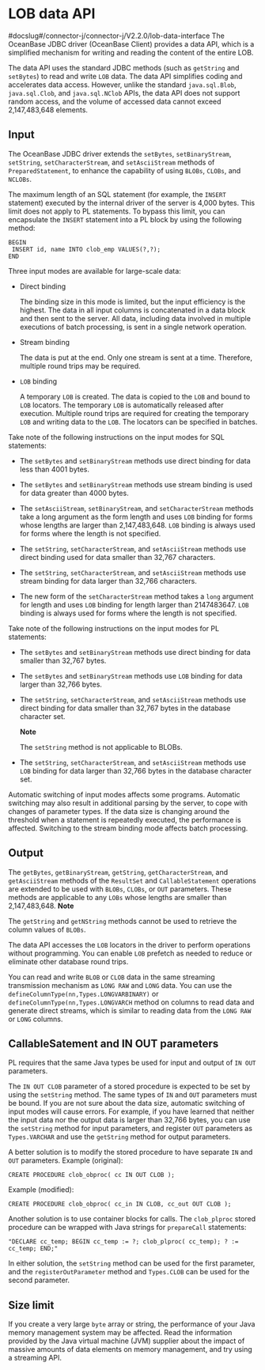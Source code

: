 LOB data API 
=================================
#docslug#/connector-j/connector-j/V2.2.0/lob-data-interface
The OceanBase JDBC driver (OceanBase Client) provides a data API, which is a simplified mechanism for writing and reading the content of the entire LOB. 

The data API uses the standard JDBC methods (such as `getString` and `setBytes`) to read and write `LOB` data. The data API simplifies coding and accelerates data access. However, unlike the standard `java.sql.Blob`, `java.sql.Clob`, and `java.sql.NClob` APIs, the data API does not support random access, and the volume of accessed data cannot exceed 2,147,483,648 elements. 

Input 
-----------------------

The OceanBase JDBC driver extends the `setBytes`, `setBinaryStream`, `setString`, `setCharacterStream`, and `setAsciiStream` methods of `PreparedStatement`, to enhance the capability of using `BLOBs`, `CLOBs`, and `NCLOBs`. 

The maximum length of an SQL statement (for example, the `INSERT` statement) executed by the internal driver of the server is 4,000 bytes. This limit does not apply to PL statements. To bypass this limit, you can encapsulate the `INSERT` statement into a PL block by using the following method:

```unknow
BEGIN
 INSERT id, name INTO clob_emp VALUES(?,?);
END
```



Three input modes are available for large-scale data:

* Direct binding

  The binding size in this mode is limited, but the input efficiency is the highest. The data in all input columns is concatenated in a data block and then sent to the server. All data, including data involved in multiple executions of batch processing, is sent in a single network operation.
  




<!-- -->

* Stream binding

  The data is put at the end. Only one stream is sent at a time. Therefore, multiple round trips may be required.
  




<!-- -->

* `LOB` binding

  A temporary `LOB` is created. The data is copied to the `LOB` and bound to `LOB` locators. The temporary `LOB` is automatically released after execution. Multiple round trips are required for creating the temporary `LOB` and writing data to the `LOB`. The locators can be specified in batches.
  




Take note of the following instructions on the input modes for SQL statements:

* The `setBytes` and `setBinaryStream` methods use direct binding for data less than 4001 bytes.

  

* The `setBytes` and `setBinaryStream` methods use stream binding is used for data greater than 4000 bytes.

  

* The `setAsciiStream`, `setBinaryStream`, and `setCharacterStream` methods take a long argument as the form length and uses `LOB` binding for forms whose lengths are larger than 2,147,483,648. `LOB` binding is always used for forms where the length is not specified.

  

* The `setString`, `setCharacterStream`, and `setAsciiStream` methods use direct binding used for data smaller than 32,767 characters.

  

* The `setString`, `setCharacterStream`, and `setAsciiStream` methods use stream binding for data larger than 32,766 characters.

  

* The new form of the `setCharacterStream` method takes a `long` argument for length and uses `LOB` binding for length larger than 2147483647. `LOB` binding is always used for forms where the length is not specified.

  




Take note of the following instructions on the input modes for PL statements:

* The `setBytes` and `setBinaryStream` methods use direct binding for data smaller than 32,767 bytes.

  

* The `setBytes` and `setBinaryStream` methods use `LOB` binding for data larger than 32,766 bytes.

  

* The `setString`, `setCharacterStream`, and `setAsciiStream` methods use direct binding for data smaller than 32,767 bytes in the database character set. 

  **Note**

  

  The `setString` method is not applicable to BLOBs.
  

* The `setString`, `setCharacterStream`, and `setAsciiStream` methods use `LOB` binding for data larger than 32,766 bytes in the database character set.

  




Automatic switching of input modes affects some programs. Automatic switching may also result in additional parsing by the server, to cope with changes of parameter types. If the data size is changing around the threshold when a statement is repeatedly executed, the performance is affected. Switching to the stream binding mode affects batch processing. 

Output 
------------------------

The `getBytes`, `getBinaryStream`, `getString`, `getCharacterStream`, and `getAsciiStream` methods of the `ResultSet` and `CallableStatement` operations are extended to be used with `BLOBs`, `CLOBs`, or `OUT` parameters. These methods are applicable to any `LOBs` whose lengths are smaller than 2,147,483,648. 
**Note**



The `getString` and `getNString` methods cannot be used to retrieve the column values of `BLOBs`.

The data API accesses the `LOB` locators in the driver to perform operations without programming. You can enable `LOB` prefetch as needed to reduce or eliminate other database round trips.

You can read and write `BLOB` or `CLOB` data in the same streaming transmission mechanism as `LONG RAW` and `LONG` data. You can use the `defineColumnType(nn,Types.LONGVARBINARY)` or `defineColumnType(nn,Types.LONGVARCH` method on columns to read data and generate direct streams, which is similar to reading data from the `LONG RAW` or `LONG` columns. 

CallableSatement and IN OUT parameters 
--------------------------------------------------------

PL requires that the same Java types be used for input and output of `IN OUT` parameters. 

The `IN OUT CLOB` parameter of a stored procedure is expected to be set by using the `setString` method. The same types of `IN` and `OUT` parameters must be bound. If you are not sure about the data size, automatic switching of input modes will cause errors. For example, if you have learned that neither the input data nor the output data is larger than 32,766 bytes, you can use the `setString` method for input parameters, and register `OUT` parameters as `Types.VARCHAR` and use the `getString` method for output parameters. 

A better solution is to modify the stored procedure to have separate `IN` and `OUT` parameters. Example (original):

```unknow
CREATE PROCEDURE clob_obproc( cc IN OUT CLOB );
```



Example (modified):

```unknow
CREATE PROCEDURE clob_obproc( cc_in IN CLOB, cc_out OUT CLOB );
```



Another solution is to use container blocks for calls. The `clob_plproc` stored procedure can be wrapped with Java strings for `prepareCall` statements:

```unknow
"DECLARE cc_temp; BEGIN cc_temp := ?; clob_plproc( cc_temp); ? := cc_temp; END;"
```



In either solution, the `setString` method can be used for the first parameter, and the `registerOutParameter` method and `Types.CLOB` can be used for the second parameter. 

Size limit 
----------------------------

If you create a very large `byte` array or string, the performance of your Java memory management system may be affected. Read the information provided by the Java virtual machine (JVM) supplier about the impact of massive amounts of data elements on memory management, and try using a streaming API.
